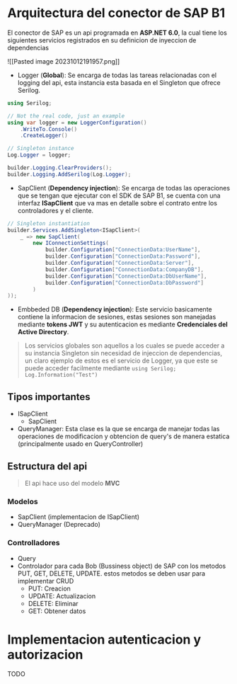 # Arquitectura del conector de SAP B1

El conector de SAP es un api programada en **ASP.NET 6.0**, la cual tiene los siguientes servicios registrados en su definicion de inyeccion de dependencias

![[Pasted image 20231012191957.png]]

- Logger (**Global**): Se encarga de todas las tareas relacionadas con el logging del api, esta instancia esta basada en el Singleton que ofrece Serilog.

```cs
using Serilog;

// Not the real code, just an example
using var logger = new LoggerConfiguration()
    .WriteTo.Console()
    .CreateLogger()

// Singleton instance
Log.Logger = logger;

builder.Logging.ClearProviders();
builder.Logging.AddSerilog(Log.Logger);
```

- SapClient (**Dependency injection**): Se encarga de todas las operaciones que se tengan que ejecutar con el SDK de SAP B1, se cuenta con una interfaz **ISapClient** que va mas en detalle sobre el contrato entre los controladores y el cliente.

```cs
// Singleton instantiation
builder.Services.AddSingleton<ISapClient>(
    _ => new SapClient(
        new IConnectionSettings(
            builder.Configuration["ConnectionData:UserName"],
            builder.Configuration["ConnectionData:Password"],
            builder.Configuration["ConnectionData:Server"],
            builder.Configuration["ConnectionData:CompanyDB"],
            builder.Configuration["ConnectionData:DbUserName"],
            builder.Configuration["ConnectionData:DbPassword"]
        )
));
```

- Embbeded DB (**Dependency injection**): Este servicio basicamente contiene la informacion de sesiones, estas sesiones son manejadas mediante **tokens JWT** y su autenticacion es mediante **Credenciales del Active Directory**.

> Los servicios globales son aquellos a los cuales se puede acceder a su instancia Singleton sin necesidad de injeccion de dependencias, un claro ejemplo de estos es el servicio de Logger, ya que este se puede acceder facilmente mediante `using Serilog; Log.Information("Test")`

## Tipos importantes

- ISapClient
    - SapClient
- QueryManager: Esta clase es la que se encarga de manejar todas las operaciones de modificacion y obtencion de query's de manera estatica (principalmente usado en QueryController)

## Estructura del api

> El api hace uso del modelo **MVC**

### Modelos

- SapClient (implementacion de ISapClient)
- QueryManager (Deprecado)

### Controlladores

- Query
- Controlador para cada Bob (Bussiness object) de SAP con los metodos PUT, GET, DELETE, UPDATE. estos metodos se deben usar para implementar CRUD
    - PUT: Creacion
    - UPDATE: Actualizacion
    - DELETE: Eliminar
    - GET: Obtener datos

# Implementacion autenticacion y autorizacion

TODO


